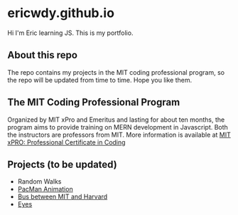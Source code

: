 # ericwdy.github.io

Hi I'm Eric learning JS. This is my portfolio.

## About this repo

The repo contains my projects in the MIT coding professional program, so the repo will be updated from time to time. Hope you like them.

## The MIT Coding Professional Program

Organized by MIT xPro and Emeritus and lasting for about ten months, the program aims to provide training on MERN development in Javascript. Both the instructors are professors from MIT. More information is available at [MIT xPRO: Professional Certificate in Coding](https://executive-ed.xpro.mit.edu/professional-certificate-coding-full-time#:~:text=The%20MIT%20xPRO%20Professional%20Certificate%20in%20Coding%20is,to%20develop%20a%20GitHub%20portfolio%20for%20potential%20employers)

## Projects (to be updated)
- Random Walks
- [PacMan Animation](https://ericwdy.github.io/PacMan)
- [Bus between MIT and Harvard](https://ericwdy.github.io/bustracking)
- <a href="https://ericwdy.github.io/eyes">Eyes</a>
